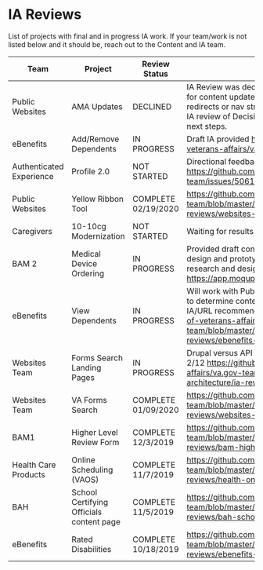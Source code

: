 # IA Reviews

List of projects with final and in progress IA work. If your team/work is not listed below and it should be, reach out to the Content and IA team.

Team | Project | Review Status | IA Documentation 
--- | --- | --- | --- 
Public Websites | AMA Updates | DECLINED | IA Review was declined by team in order to make deadline for content updates.  Team agreed that no URL changes, redirects or nav structural changes can be made.  Complete IA review of Decision Review process is needed as part of next steps. 
eBenefits | Add/Remove Dependents | IN PROGRESS | Draft IA provided https://github.com/department-of-veterans-affairs/va.gov-team/issues/4545#
Authenticated Experience | Profile 2.0 | NOT STARTED | Directional feedback given as part of design intent meeting https://github.com/department-of-veterans-affairs/va.gov-team/issues/5061
Public Websites | Yellow Ribbon Tool | COMPLETE 02/19/2020 | https://github.com/department-of-veterans-affairs/va.gov-team/blob/master/platform/information-architecture/ia-reviews/websites-yellow-ribbon.md
Caregivers | 10-10cg Modernization | NOT STARTED | Waiting for results from user research.
BAM 2 | Medical Device Ordering | IN PROGRESS   | Provided draft content structure to team to aid in refining design and prototype. Will complete final IA review once research and designs are complete. https://app.moqups.com/Rnc4BDEKrA/view/page/a523fd3f0 
eBenefits | View Dependents | IN PROGRESS  | Will work with Public Websites team on existing content page to determine content strategy which will feed into final IA/URL recommendations https://github.com/department-of-veterans-affairs/va.gov-team/blob/master/platform/information-architecture/ia-reviews/ebenefits-view-dependents.md 
Websites Team | Forms Search Landing Pages | IN PROGRESS | Drupal versus API source of truth conversation happening on 2/12  https://github.com/department-of-veterans-affairs/va.gov-team/blob/master/platform/information-architecture/ia-reviews/websites-forms-detail-pages.md
Websites Team | VA Forms Search | COMPLETE 01/09/2020 | https://github.com/department-of-veterans-affairs/va.gov-team/blob/master/platform/information-architecture/ia-reviews/websites-forms-search.md 
BAM1 | Higher Level Review Form | COMPLETE 12/3/2019 | https://github.com/department-of-veterans-affairs/va.gov-team/blob/master/platform/information-architecture/ia-reviews/bam-higher-level-review.md 
Health Care Products | Online Scheduling (VAOS) | COMPLETE 11/7/2019 |https://github.com/department-of-veterans-affairs/va.gov-team/blob/master/platform/information-architecture/ia-reviews/health-online-scheduling
BAH | School Certifying Officials content page | COMPLETE 11/5/2019 |https://github.com/department-of-veterans-affairs/va.gov-team/blob/master/platform/information-architecture/ia-reviews/bah-school-certifying-officials.md 
eBenefits | Rated Disabilities | COMPLETE 10/18/2019 | https://github.com/department-of-veterans-affairs/va.gov-team/blob/master/platform/information-architecture/ia-reviews/ebenefits-rated-disabilities.md
